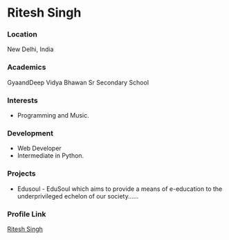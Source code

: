 # Ritesh Singh

### Location

New Delhi, India

### Academics

GyaandDeep Vidya Bhawan Sr Secondary School

### Interests

- Programming and Music.

### Development

- Web Developer
- Intermediate in Python.

### Projects

- Edusoul - EduSoul which aims to provide a means of e-education to the underprivileged echelon of our society......

### Profile Link

[Ritesh Singh](https://github.com/ritesh423)
